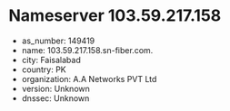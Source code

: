 # Nameserver 103.59.217.158

* as_number: 149419
* name: 103.59.217.158.sn-fiber.com.
* city: Faisalabad
* country: PK
* organization: A.A Networks PVT Ltd
* version: Unknown
* dnssec: Unknown
